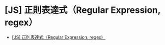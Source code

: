 # [JS] 正則表達式（Regular Expression, regex）

- [[JS] 正則表達式（Regular Expression, regex）](https://pjchender.dev/javascript/js-regex/#%E9%96%8B%E9%A0%AD%E8%88%87%E7%B5%90%E5%B0%BE)
